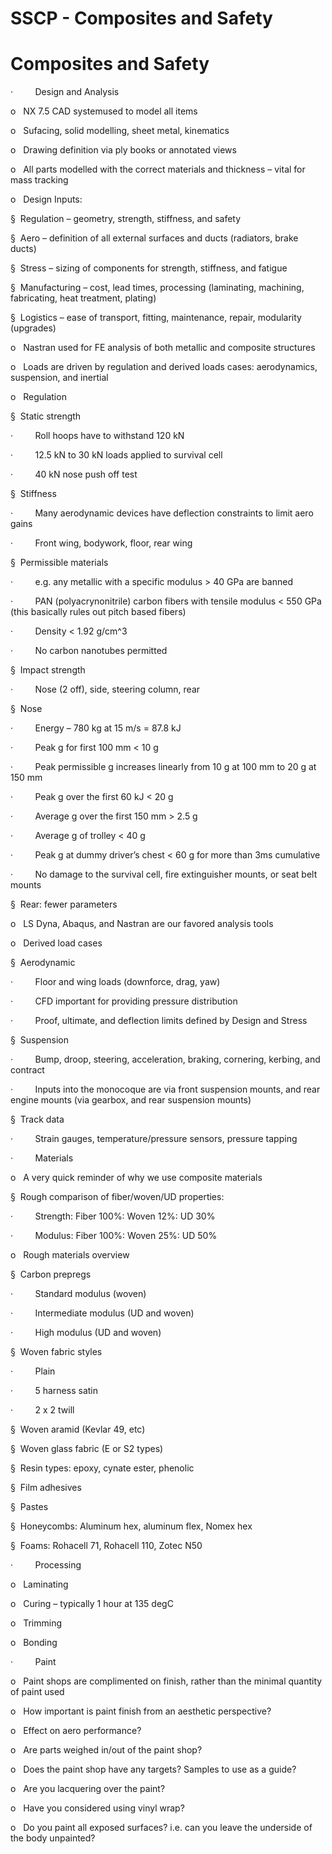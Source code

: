 # SSCP - Composites and Safety

# Composites and Safety

·         Design and Analysis

o   NX 7.5 CAD systemused to model all items

o   Sufacing, solid modelling, sheet metal, kinematics

o   Drawing definition via ply books or annotated views

o   All parts modelled with the correct materials and thickness – vital for mass tracking

o   Design Inputs:

§  Regulation – geometry, strength, stiffness, and safety

§  Aero – definition of all external surfaces and ducts (radiators, brake ducts)

§  Stress – sizing of components for strength, stiffness, and fatigue

§  Manufacturing – cost, lead times, processing (laminating, machining, fabricating, heat treatment, plating)

§  Logistics – ease of transport, fitting, maintenance, repair, modularity (upgrades)

o   Nastran used for FE analysis of both metallic and composite structures

o   Loads are driven by regulation and derived loads cases: aerodynamics, suspension, and inertial

o   Regulation

§  Static strength

·         Roll hoops have to withstand 120 kN

·         12.5 kN to 30 kN loads applied to survival cell

·         40 kN nose push off test

§  Stiffness

·         Many aerodynamic devices have deflection constraints to limit aero gains

·         Front wing, bodywork, floor, rear wing

§  Permissible materials

·         e.g. any metallic with a specific modulus > 40 GPa are banned

·         PAN (polyacrynonitrile) carbon fibers with tensile modulus < 550 GPa (this basically rules out pitch based fibers)

·         Density < 1.92 g/cm^3

·         No carbon nanotubes permitted

§  Impact strength

·         Nose (2 off), side, steering column, rear

§  Nose

·         Energy – 780 kg at 15 m/s = 87.8 kJ

·         Peak g for first 100 mm < 10 g

·         Peak permissible g increases linearly from 10 g at 100 mm to 20 g at 150 mm

·         Peak g over the first 60 kJ < 20 g

·         Average g over the first 150 mm > 2.5 g

·         Average g of trolley < 40 g

·         Peak g at dummy driver’s chest < 60 g for more than 3ms cumulative

·         No damage to the survival cell, fire extinguisher mounts, or seat belt mounts

§  Rear: fewer parameters

o   LS Dyna, Abaqus, and Nastran are our favored analysis tools

o   Derived load cases

§  Aerodynamic

·         Floor and wing loads (downforce, drag, yaw)

·         CFD important for providing pressure distribution

·         Proof, ultimate, and deflection limits defined by Design and Stress

§  Suspension

·         Bump, droop, steering, acceleration, braking, cornering, kerbing, and contract

·         Inputs into the monocoque are via front suspension mounts, and rear engine mounts (via gearbox, and rear suspension mounts)

§  Track data

·         Strain gauges, temperature/pressure sensors, pressure tapping

·         Materials

o   A very quick reminder of why we use composite materials

§  Rough comparison of fiber/woven/UD properties:

·         Strength: Fiber 100%: Woven 12%: UD 30%

·         Modulus: Fiber 100%: Woven 25%: UD 50%

o   Rough materials overview

§  Carbon prepregs

·         Standard modulus (woven)

·         Intermediate modulus (UD and woven)

·         High modulus (UD and woven)

§  Woven fabric styles

·         Plain

·         5 harness satin

·         2 x 2 twill

§  Woven aramid (Kevlar 49, etc)

§  Woven glass fabric (E or S2 types)

§  Resin types: epoxy, cynate ester, phenolic

§  Film adhesives

§  Pastes

§  Honeycombs: Aluminum hex, aluminum flex, Nomex hex

§  Foams: Rohacell 71, Rohacell 110, Zotec N50

·         Processing

o   Laminating

o   Curing – typically 1 hour at 135 degC

o   Trimming

o   Bonding

·         Paint

o   Paint shops are complimented on finish, rather than the minimal quantity of paint used

o   How important is paint finish from an aesthetic perspective?

o   Effect on aero performance?

o   Are parts weighed in/out of the paint shop?

o   Does the paint shop have any targets? Samples to use as a guide?

o   Are you lacquering over the paint?

o   Have you considered using vinyl wrap?

o   Do you paint all exposed surfaces? i.e. can you leave the underside of the body unpainted?

